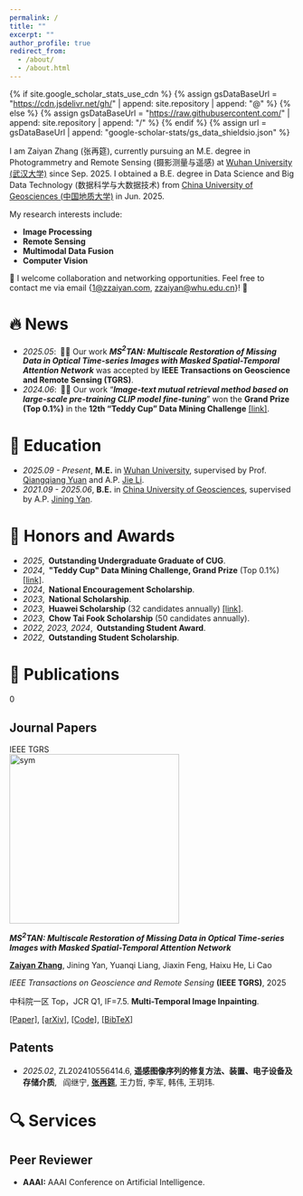```yaml
---
permalink: /
title: ""
excerpt: ""
author_profile: true
redirect_from: 
  - /about/
  - /about.html
---
```


{% if site.google_scholar_stats_use_cdn %}
{% assign gsDataBaseUrl = "https://cdn.jsdelivr.net/gh/" | append: site.repository | append: "@" %}
{% else %}
{% assign gsDataBaseUrl = "https://raw.githubusercontent.com/" | append: site.repository | append: "/" %}
{% endif %}
{% assign url = gsDataBaseUrl | append: "google-scholar-stats/gs_data_shieldsio.json" %}

<span class='anchor' id='about-me'></span>

I am Zaiyan Zhang (张再筵), currently pursuing an M.E. degree in Photogrammetry and Remote Sensing (摄影测量与遥感) at [Wuhan University (武汉大学)](https://www.whu.edu.cn/) since Sep. 2025. I obtained a B.E. degree in Data Science and Big Data Technology (数据科学与大数据技术) from [China University of Geosciences (中国地质大学)](https://www.cug.edu.cn/) in Jun. 2025. 

My research interests include:


- **Image Processing**
- **Remote Sensing**
- **Multimodal Data Fusion**
- **Computer Vision**

🤝 I welcome collaboration and networking opportunities. Feel free to contact me via email {[1@zzaiyan.com](mailto:1@zzaiyan.com), [zzaiyan@whu.edu.cn](mailto:zzaiyan@whu.edu.cn)}! 📧

<!-- My research interest includes image processing, time series analysis, land cover change detection, computer vision, and deep learning. I have published more than 100 papers at the top international AI conferences with total <a href='https://scholar.google.com/citations?user=DhtAFkwAAAAJ'>google scholar citations <strong><span id='total_cit'>260000+</span></strong></a> (You can also use google scholar badge <a href='https://scholar.google.com/citations?user=DhtAFkwAAAAJ'><img src="https://img.shields.io/endpoint?url={{ url | url_encode }}&logo=Google%20Scholar&labelColor=f6f6f6&color=9cf&style=flat&label=citations"></a>). -->


# 🔥 News
- *2025.05*:&ensp;🎉🎉 Our work ***MS$^2$TAN: Multiscale Restoration of Missing Data in Optical Time-series Images with Masked Spatial-Temporal Attention Network*** was accepted by **IEEE Transactions on Geoscience and Remote Sensing (TGRS)**.
- *2024.06*:&ensp;🎉🎉 Our work “***Image-text mutual retrieval method based on large-scale pre-training CLIP model fine-tuning***” won the **Grand Prize (Top 0.1%)** in the **12th “Teddy Cup” Data Mining Challenge** [[link]](https://www.tipdm.org/dsej12/2429.jhtml).


# 📖 Education
- *2025.09 - Present*, **M.E.** in [Wuhan University](https://www.whu.edu.cn/), supervised by Prof. [Qiangqiang Yuan](https://scholar.google.com/citations?user=aItnA-sAAAAJ) and A.P. [Jie Li](https://scholar.google.com/citations?user=W4VvnDMAAAAJ).
- *2021.09 - 2025.06*, **B.E.** in [China University of Geosciences](https://www.cug.edu.cn/), supervised by A.P. [Jining Yan](https://scholar.google.com/citations?user=iYTHxQcAAAAJ). 
<!-- - *2015.09 - 2019.06*, Lorem ipsum dolor sit amet, consectetur adipiscing elit. Vivamus ornare aliquet ipsum, ac tempus justo dapibus sit amet.  -->


<!-- 备选Emoji：🎖🏅💎🏆 -->
# 🏅 Honors and Awards
- *2025*,&ensp;**Outstanding Undergraduate Graduate of CUG**.
- *2024*,&ensp;**"Teddy Cup" Data Mining Challenge, Grand Prize** (Top 0.1%) [[link]](https://www.tipdm.org/dsej12/2429.jhtml).
- *2024*,&ensp;**National Encouragement Scholarship**.
- *2023*,&ensp;**National Scholarship**.
- *2023*,&ensp;**Huawei Scholarship** (32 candidates annually) [[link]](https://cs.cug.edu.cn/info/1019/6103.htm).
- *2023*,&ensp;**Chow Tai Fook Scholarship** (50 candidates annually).
- *2022, 2023, 2024*,&ensp;**Outstanding Student Award**.
- *2022*,&ensp;**Outstanding Student Scholarship**.


# 📝 Publications 

<!-- 显示总引用量 -->
<span id="total_cit">0</span>

<!-- 显示单篇论文引用量 -->
<span class="show_paper_citations" data="ZpxXejIAAAAJ:u-x6o8ySG0sC"></span>
<!-- <span class="show_paper_citations" data="paper_id_2"></span> -->

<!-- I have published  -->

<!-- <a href='https://scholar.google.com/citations?user=ZpxXejIAAAAJ'><img src="https://img.shields.io/endpoint?logo=Google%20Scholar&url=https%3A%2F%2Fcdn.jsdelivr.net%2Fgh%2Fzzaiyan%2Fzzaiyan.github.io@google-scholar-stats%2Fgs_data_shieldsio.json&labelColor=f6f6f6&color=9cf&style=flat&label=citations"></a> -->

## Journal Papers

<div class='paper-box'><div class='paper-box-image'><div><div class="badge">IEEE TGRS</div><img src='https://arxiv.org/html/2406.13358v2/x2.png' alt="sym" width="300"></div></div>
<div class='paper-box-text' markdown="1">

***MS$^2$TAN: Multiscale Restoration of Missing Data in Optical Time-series Images with Masked Spatial-Temporal Attention Network***

**<u>Zaiyan Zhang</u>**, Jining Yan, Yuanqi Liang, Jiaxin Feng, Haixu He, Li Cao

*IEEE Transactions on Geoscience and Remote Sensing* **(IEEE TGRS)**, 2025

中科院一区 Top，JCR Q1, IF=7.5. **Multi-Temporal Image Inpainting**.

[[Paper]](https://doi.org/10.1109/tgrs.2025.3574799), [[arXiv]](https://arxiv.org/abs/2406.13358), [[Code]](https://github.com/CUG-BEODL/MS2TAN), [[BibTeX]](#bibtex-ms2tan)

<!-- ## Conference Papers -->

<!-- - [Lorem ipsum dolor sit amet, consectetur adipiscing elit. Vivamus ornare aliquet ipsum, ac tempus justo dapibus sit amet](https://github.com), A, B, C, **CVPR 2020** -->

<!-- ## Preprints -->

</div>
</div>

## Patents

- *2025.02*, ZL202410556414.6, **遥感图像序列的修复方法、装置、电子设备及存储介质**, &ensp;阎继宁, **<u>张再筵</u>**, 王力哲, 李军, 韩伟, 王玥玮.


# 🔍 Services

## Peer Reviewer

- **AAAI:** AAAI Conference on Artificial Intelligence.


<!-- # 💬 Invited Talks
- *2021.06*, Lorem ipsum dolor sit amet, consectetur adipiscing elit. Vivamus ornare aliquet ipsum, ac tempus justo dapibus sit amet. 
- *2021.03*, Lorem ipsum dolor sit amet, consectetur adipiscing elit. Vivamus ornare aliquet ipsum, ac tempus justo dapibus sit amet.  \| [\[video\]](https://github.com/)

# 💻 Internships
- *2019.05 - 2020.02*, [Lorem](https://github.com/), China. -->